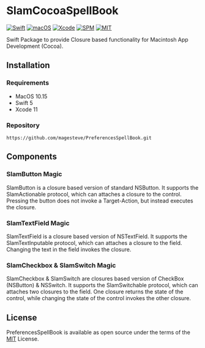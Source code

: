 # SlamCocoaSpellBook

[![Swift](https://img.shields.io/badge/Swift-5-blue.svg)](https://swift.org)
[![macOS](https://img.shields.io/badge/os-macOS-blue.svg)](https://apple.com/mac)
[![Xcode](https://img.shields.io/badge/Xcode-12-blue.svg)](https://developer.apple.com/xcode)
[![SPM](https://img.shields.io/badge/SPM-Compatible-blue)](https://swift.org/package-manager)
[![MIT](https://img.shields.io/badge/License-MIT-blue.svg)](https://opensource.org/licenses/MIT)

Swift Package to provide Closure based functionality for Macintosh App Development (Cocoa).

## Installation

### Requirements

- MacOS 10.15
- Swift 5
- Xcode 11

### Repository

    https://github.com/magesteve/PreferencesSpellBook.git

## Components

### SlamButton Magic

SlamButton is a closure based version of standard NSButton. It supports the SlamActionable protocol, which can attaches a closure to the control. Pressing the button does not invoke a Target-Action, but instead executes the closure.

### SlamTextField Magic

SlamTextField is a closure based version of NSTextField. It supports the SlamTextInputable protocol, which can attaches a closure to the field. Changing the text in the field invokes the closure.

### SlamCheckbox & SlamSwitch Magic

SlamCheckbox & SlamSwitch are closures based version of CheckBox (NSButton) & NSSwitch. It supports the SlamSwitchable protocol, which can attaches two closures to the field. One closure returns the state of the control, while changing the state of the control invokes the other closure.

## License

PreferencesSpellBook is available as open source under the terms of the [MIT](https://github.com/magesteve/SlamCocoaSpellBook/blob/main/LICENSE) License.

